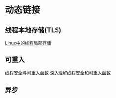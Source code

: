 # 动态链接

## 线程本地存储(TLS)

[Linux中的线程局部存储](https://zhuanlan.zhihu.com/p/102116328)

## 可重入

[线程安全与可重入函数](https://www.cnblogs.com/33debug/p/7009302.html)
[深入理解线程安全和可重入函数](https://zhuanlan.zhihu.com/p/148496930)

## 异步